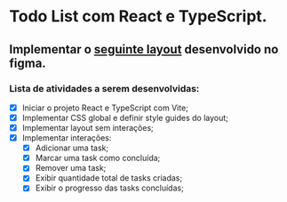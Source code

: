 # Todo List com React e TypeScript.

## Implementar o [seguinte layout](https://www.figma.com/file/rJmc4EQko4LDGjDhue2veD/ToDo-List-%E2%80%A2-Desafio-React?type=design&node-id=0%3A1&mode=design&t=t7IhpNcOUxL76UZJ-1) desenvolvido no figma.

### Lista de atividades a serem desenvolvidas:

- [x] Iniciar o projeto React e TypeScript com Vite;
- [x] Implementar CSS global e definir style guides do layout;
- [x] Implementar layout sem interações;
- [x] Implementar interações:
  - [x] Adicionar uma task;
  - [x] Marcar uma task como concluída;
  - [x] Remover uma task;
  - [x] Exibir quantidade total de tasks criadas;
  - [x] Exibir o progresso das tasks concluídas;